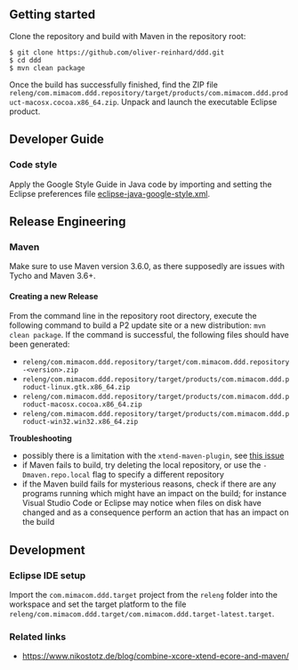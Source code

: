 ## Getting started

Clone the repository and build with Maven in the repository root:
```
$ git clone https://github.com/oliver-reinhard/ddd.git
$ cd ddd
$ mvn clean package
```
Once the build has successfully finished, find the ZIP file `releng/com.mimacom.ddd.repository/target/products/com.mimacom.ddd.product-macosx.cocoa.x86_64.zip`. Unpack and launch the executable Eclipse product.

## Developer Guide

### Code style

Apply the Google Style Guide in Java code by importing and setting the Eclipse preferences file [eclipse-java-google-style.xml](com.mimacom.ddd.preferences/eclipse-java-google-style.xml).

## Release Engineering

### Maven

Make sure to use Maven version 3.6.0, as there supposedly are issues with Tycho and Maven 3.6+.

#### Creating a new Release

From the command line in the repository root directory, execute the following command to build a P2 update site or a new distribution: `mvn clean package`. If the command is successful, the following files should have been generated:
* `releng/com.mimacom.ddd.repository/target/com.mimacom.ddd.repository-<version>.zip`
* `releng/com.mimacom.ddd.repository/target/products/com.mimacom.ddd.product-linux.gtk.x86_64.zip`
* `releng/com.mimacom.ddd.repository/target/products/com.mimacom.ddd.product-macosx.cocoa.x86_64.zip`
* `releng/com.mimacom.ddd.repository/target/products/com.mimacom.ddd.product-win32.win32.x86_64.zip`

**Troubleshooting**
* possibly there is a limitation with the `xtend-maven-plugin`, see [this issue](https://github.com/eclipse/xtext-xtend/issues/576)
* if Maven fails to build, try deleting the local repository, or use the `-Dmaven.repo.local` flag to specify a different repository
* if the Maven build fails for mysterious reasons, check if there are any programs running which might have an impact on the build; for instance Visual Studio Code or Eclipse may notice when files on disk have changed and as a consequence perform an action that has an impact on the build

## Development

### Eclipse IDE setup
Import the `com.mimacom.ddd.target` project from the `releng` folder into the workspace and set the target platform to the file `releng/com.mimacom.ddd.target/com.mimacom.ddd.target-latest.target`.

### Related links
* https://www.nikostotz.de/blog/combine-xcore-xtend-ecore-and-maven/
